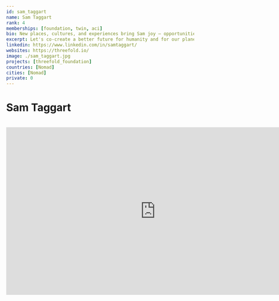 ```yaml
---
id: sam_taggart
name: Sam Taggart
rank: 4
memberships: [foundation, twin, aci]
bio: New places, cultures, and experiences bring Sam joy – opportunities to learn, evolve, & open his mind. Having been exposed to many corners of the world, he is inspired by the beauty of our differences, & humbled by the similarities of our desires. Sam is a community builder & is driven to help grow this global effort to bring positive and impactful change to our planet.
excerpt: Let's co-create a better future for humanity and for our planet.
linkedin: https://www.linkedin.com/in/samtaggart/
websites: https://threefold.io/
image: ./sam_taggart.jpg
projects: [threefold_foundation]
countries: [Nomad]
cities: [Nomad]
private: 0
---
```

# Sam Taggart

<BR>

<iframe src="https://player.vimeo.com/video/412746824" width="800" height="450" frameborder="0" allow="autoplay; fullscreen" allowfullscreen></iframe>

<BR>




